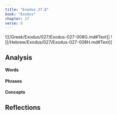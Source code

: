```yaml
---
title: "Exodus 27:8"
book: "Exodus"
chapter: 27
verse: 8
---
```

![[/Greek/Exodus/027/Exodus-027-008G.md#Text]]
![[/Hebrew/Exodus/027/Exodus-027-008H.md#Text]]

## Analysis

#### Words

#### Phrases

#### Concepts

## Reflections
